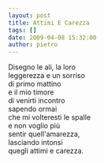 ```yaml
---
layout: post
title: Attimi E Carezza
tags: []
date: 2009-04-08 15:32:00
author: pietro
---
```

Disegno le ali, la loro<br/>leggerezza e un sorriso<br/>di primo mattino<br/>e il mio timore<br/>di venirti incontro<br/>sapendo ormai<br/>che mi volteresti le spalle<br/>e non voglio più<br/>sentir quell'amarezza,<br/>lasciando intonsi<br/>quegli attimi e carezza.
